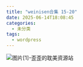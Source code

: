 ```yaml
---
title: "weinisen合集 15-20"
date: 2025-06-14T18:08:45
categories:
  - 未分类
tags:
  - wordpress
---
```


![图片[1]-歪歪的耽美资源站](/images/weinisen%e5%90%88%e9%9b%86-15-20-0.jpg)
